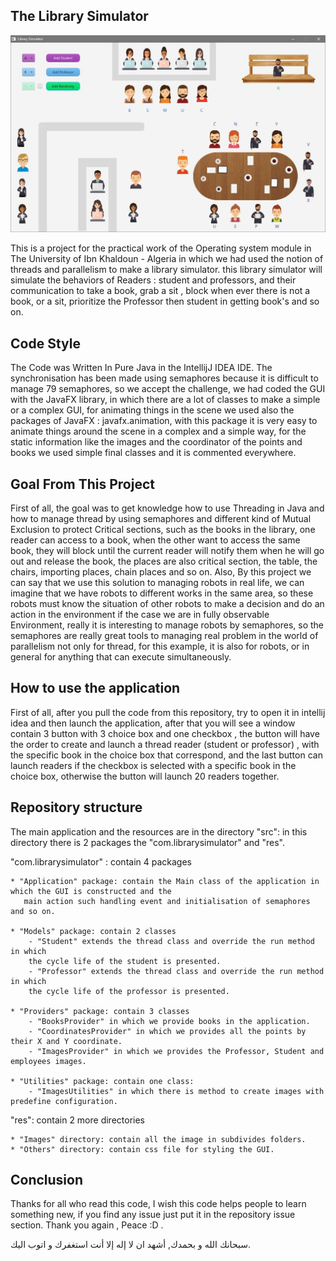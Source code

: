 ## The Library Simulator 

![alt text](https://github.com/Younes-Charfaoui/Library-Simulator/blob/master/src/res/Images/Things/Library.JPG)

This is a project for the practical work of the Operating system
module in The University of Ibn Khaldoun - Algeria in which
we had used the notion of threads and parallelism to make a library simulator.
this library simulator will simulate the behaviors of Readers : 
student and professors, and their communication to take a book,
grab a sit , block when ever there is not a book, or a sit,
prioritize the Professor then student in getting book's and so on.

## Code Style

The Code was Written In Pure Java in the IntellijJ IDEA IDE.
The synchronisation has been made using semaphores because it is difficult to manage 79 semaphores,
so we accept the challenge, we had coded the GUI with the JavaFX library, in which there are a lot of
classes to make a simple or a complex GUI, for animating things in the scene we used also the packages
of JavaFX : javafx.animation, with this package it is very easy to animate things
around the scene in a complex and a simple way, for the static information
like the images and the coordinator of the points and books we used simple final 
classes and it is commented everywhere.

## Goal From This Project

First of all, the goal was to get knowledge how to use Threading in Java and how
to manage thread by using semaphores and different kind of Mutual Exclusion to
protect Critical sections, such as the books in the library, one reader can access
to a book, when the other want to access the same book, they will block until the current
reader will notify them when he will go out and release the book, the places are also critical section,
the table, the chairs, importing places, chain places and so on.
Also, By this project we can say that we use this solution to managing robots in real life, we can imagine that
we have robots to different works in the same area, so these robots must know the situation of other robots to
make a decision and do an action in the environment if the case we are in fully observable Environment,
really it is interesting to manage robots by semaphores, so the semaphores are really great tools to managing
real problem in the world of parallelism not only for thread, for this example, it is also for robots, or in
general for anything that can execute simultaneously.

## How to use the application

First of all, after you pull the code from this repository, try to open it in intellij idea
and then launch the application, after that you will see a window contain 3 button with 3 choice box and
one checkbox , the button will have the order to create and launch a thread reader (student or professor) , with the
specific book in the choice box that correspond, and the last button can launch readers if the checkbox is selected with
a specific book in the choice box, otherwise the button will launch 20 readers together.

## Repository structure

The main application and the resources are in the directory "src":
in this directory there is 2 packages the "com.librarysimulator" and "res".

"com.librarysimulator" : contain 4 packages

    * "Application" package: contain the Main class of the application in which the GUI is constructed and the
       main action such handling event and initialisation of semaphores and so on.

    * "Models" package: contain 2 classes
        - "Student" extends the thread class and override the run method in which 
        the cycle life of the student is presented.
        - "Professor" extends the thread class and override the run method in which 
        the cycle life of the professor is presented.

    * "Providers" package: contain 3 classes
        - "BooksProvider" in which we provide books in the application.
        - "CoordinatesProvider" in which we provides all the points by their X and Y coordinate.
        - "ImagesProvider" in which we provides the Professor, Student and employees images.

    * "Utilities" package: contain one class:
        - "ImagesUtilities" in which there is method to create images with predefine configuration.

"res": contain 2 more directories

    * "Images" directory: contain all the image in subdivides folders.
    * "Others" directory: contain css file for styling the GUI.

## Conclusion

Thanks for all who read this code, I wish this code helps people to learn something new, if you find any issue
just put it in the repository issue section. Thank you again , Peace :D .

سبحانك الله و بحمدك, أشهد ان لا إله إلا أنت استغفرك و اتوب اليك.